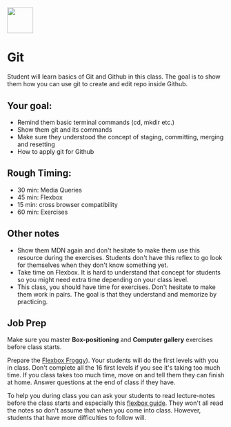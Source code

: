 # <img src="https://cloud.githubusercontent.com/assets/8397980/19818474/bd21af4c-9d04-11e6-8df6-1ed154718dce.png" height="60">

# Git
Student will learn basics of Git and Github in this class. The goal is to show them how you can use git to create and edit repo inside Github.


## Your goal:
* Remind them basic terminal commands (cd, mkdir etc.)
* Show them git and its commands
* Make sure they understood the concept of staging, committing, merging and resetting
* How to apply git for Github


## Rough Timing:
* 30 min: Media Queries
* 45 min: Flexbox
* 15 min: cross browser compatibility
* 60 min: Exercises

## Other notes

* Show them MDN again and don't hesitate to make them use this resource during the exercises. Students don't have this reflex to go look for themselves when they don't know something yet.
* Take time on Flexbox. It is hard to understand that concept for students so you might need extra time depending on your class level.
* This class, you should have time for exercises. Don't hesitate to make them work in pairs. The goal is that they understand and memorize by practicing.


## Job Prep

Make sure you master **Box-positioning** and **Computer gallery** exercises before class starts.

Prepare the [Flexbox Froggy](http://flexboxfroggy.com/)). Your students will do the first levels with you in class. Don't complete all the 16 first levels if you see it's taking too much time. If you class takes too much time, move on and tell them they can finish at home. Answer questions at the end of class if they have.

To help you during class you can ask your students to read lecture-notes before the class starts and especially this [flexbox guide](https://css-tricks.com/snippets/css/a-guide-to-flexbox/). They won't all read the notes so don't assume that when you come into class. However, students that have more difficulties to follow will.
